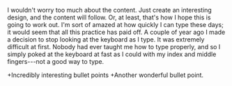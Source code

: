 I wouldn't worry too much about the content.
Just create an interesting design, and the content will follow.
Or, at least, that's how I hope this is going to work out.
I'm sort of amazed at how quickly I can type these days; it would seem that all this practice has paid off.
A couple of year ago I made a decision to stop looking at the keyboard as I type.
It was extremely difficult at first.
Nobody had ever taught me how to type properly, and so I simply poked at the keyboard at fast as I could with my index and middle fingers---not a good way to type.

+Incredibly interesting bullet points
+Another wonderful bullet point.